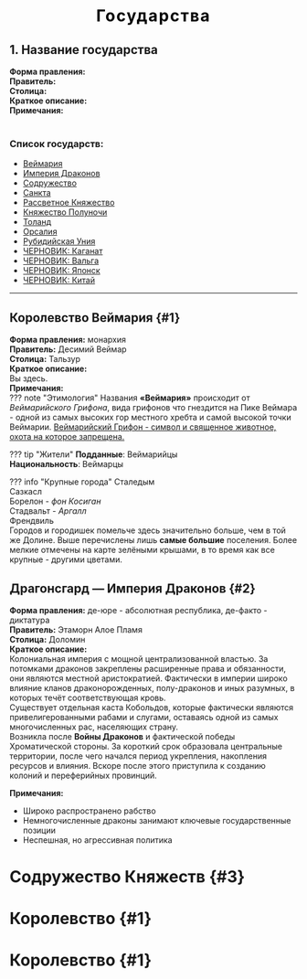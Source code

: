 <h1 style="font-weight:bold; letter-spacing:2px; color:black; text-align: center;"> Государства </h1>

## 1. Название государства
**Форма правления:**    <br>
**Правитель:**  <br>
**Столица:**  <br>
**Краткое описание:**  <br>
**Примечания:** <br>
<br>

### **Список государств**:
- [Веймария](#1)
- [Империя Драконов](#2)
- [Содружество](#3)
- [Санкта](#4)
- [Рассветное Княжество](#5)
- [Княжество Полуночи](#6)
- [Толанд](#7)
- [Орсалия](#8)
- [Рубидийская Уния](#9)
- [ЧЕРНОВИК: Каганат](#10)
- [ЧЕРНОВИК: Вальга](#11)
- [ЧЕРНОВИК: Японск](#12)
- [ЧЕРНОВИК: Китай](#13)

<hr>


## Королевство Веймария {#1}
**Форма правления:** монархия <br>
**Правитель:** Десимий Веймар <br>
**Столица:** Тальзур <br>
**Краткое описание:**  <br> 
Вы здесь. <br>
**Примечания:** <br>
??? note "Этимология"
    Названия **«Веймария»** происходит от *Веймарийского Грифона*, вида грифонов что гнездится на Пике Веймара - одной из самых высоких гор местного хребта и самой высокой точки Веймарии. <u> Веймарийский Грифон - символ и священное животное, охота на которое запрещена.</u>

??? tip "Жители"
    **Подданные**: Веймарийцы <br>
    **Национальность**: Веймарцы <br>

??? info "Крупные города"
    Сталедым  <br>
    Сазкасл <br>
    Борелон - *фон Косиган* <br>
    Стадвальт - *Аргалл* <br>
    Френдвиль   <br>
    Городов и городишек помельче здесь значительно больше, чем в той же Долине. Выше перечислены лишь **самые большие** поселения. Более мелкие отмечены на карте зелёными крышами, в то время как все крупные - другими цветами.

## Драгонсгард — Империя Драконов {#2}
**Форма правления:** де-юре - абсолютная республика, де-факто - диктатура  <br>
**Правитель:** Этаморн Алое Пламя  <br>
**Столица:** Доломин  <br>
**Краткое описание:**  <br>
Колониальная империя с мощной централизованной властью. За потомками драконов закреплены расширенные права и обязанности, они являются местной аристократией. Фактически в империи широко влияние кланов драконорожденных, полу-драконов и иных разумных, в которых течёт соответствующая кровь. <br> Существует отдельная каста Кобольдов, которые фактически являются привелигерованными рабами и слугами, оставаясь одной из самых многочисленных рас, населяющих страну. <br> 
Возникла после **Войны Драконов** и фактической победы Хроматической стороны. За короткий срок образовала центральные территории, после чего начался период укрепления, накопления ресурсов и влияния. Вскоре после этого приступила к созданию колоний и переферийных провинций.<br>

**Примечания:** <br>

+ Широко распространено рабство 
+ Немногочисленные драконы занимают ключевые государственные позиции
+ Неспешная, но агрессивная политика


# Содружество Княжеств {#3}

# Королевство {#1}

# Королевство {#1}


